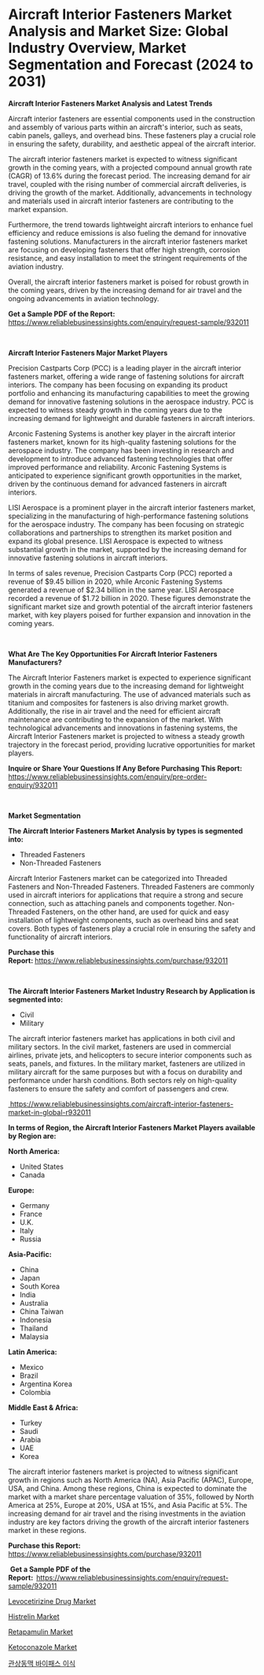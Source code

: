 <p><h1>Aircraft Interior Fasteners Market Analysis and Market Size: Global Industry Overview, Market Segmentation and Forecast (2024 to 2031)</h1></p><p><strong>Aircraft Interior Fasteners Market Analysis and Latest Trends</strong></p>
<p><p>Aircraft interior fasteners are essential components used in the construction and assembly of various parts within an aircraft's interior, such as seats, cabin panels, galleys, and overhead bins. These fasteners play a crucial role in ensuring the safety, durability, and aesthetic appeal of the aircraft interior.</p><p>The aircraft interior fasteners market is expected to witness significant growth in the coming years, with a projected compound annual growth rate (CAGR) of 13.6% during the forecast period. The increasing demand for air travel, coupled with the rising number of commercial aircraft deliveries, is driving the growth of the market. Additionally, advancements in technology and materials used in aircraft interior fasteners are contributing to the market expansion.</p><p>Furthermore, the trend towards lightweight aircraft interiors to enhance fuel efficiency and reduce emissions is also fueling the demand for innovative fastening solutions. Manufacturers in the aircraft interior fasteners market are focusing on developing fasteners that offer high strength, corrosion resistance, and easy installation to meet the stringent requirements of the aviation industry.</p><p>Overall, the aircraft interior fasteners market is poised for robust growth in the coming years, driven by the increasing demand for air travel and the ongoing advancements in aviation technology.</p></p>
<p><strong>Get a Sample PDF of the Report:&nbsp;</strong> <a href="https://www.reliablebusinessinsights.com/enquiry/request-sample/932011">https://www.reliablebusinessinsights.com/enquiry/request-sample/932011</a></p>
<p>&nbsp;</p>
<p><strong>Aircraft Interior Fasteners Major Market Players</strong></p>
<p><p>Precision Castparts Corp (PCC) is a leading player in the aircraft interior fasteners market, offering a wide range of fastening solutions for aircraft interiors. The company has been focusing on expanding its product portfolio and enhancing its manufacturing capabilities to meet the growing demand for innovative fastening solutions in the aerospace industry. PCC is expected to witness steady growth in the coming years due to the increasing demand for lightweight and durable fasteners in aircraft interiors.</p><p>Arconic Fastening Systems is another key player in the aircraft interior fasteners market, known for its high-quality fastening solutions for the aerospace industry. The company has been investing in research and development to introduce advanced fastening technologies that offer improved performance and reliability. Arconic Fastening Systems is anticipated to experience significant growth opportunities in the market, driven by the continuous demand for advanced fasteners in aircraft interiors.</p><p>LISI Aerospace is a prominent player in the aircraft interior fasteners market, specializing in the manufacturing of high-performance fastening solutions for the aerospace industry. The company has been focusing on strategic collaborations and partnerships to strengthen its market position and expand its global presence. LISI Aerospace is expected to witness substantial growth in the market, supported by the increasing demand for innovative fastening solutions in aircraft interiors.</p><p>In terms of sales revenue, Precision Castparts Corp (PCC) reported a revenue of $9.45 billion in 2020, while Arconic Fastening Systems generated a revenue of $2.34 billion in the same year. LISI Aerospace recorded a revenue of $1.72 billion in 2020. These figures demonstrate the significant market size and growth potential of the aircraft interior fasteners market, with key players poised for further expansion and innovation in the coming years.</p></p>
<p>&nbsp;</p>
<p><strong>What Are The Key Opportunities For Aircraft Interior Fasteners Manufacturers?</strong></p>
<p><p>The Aircraft Interior Fasteners market is expected to experience significant growth in the coming years due to the increasing demand for lightweight materials in aircraft manufacturing. The use of advanced materials such as titanium and composites for fasteners is also driving market growth. Additionally, the rise in air travel and the need for efficient aircraft maintenance are contributing to the expansion of the market. With technological advancements and innovations in fastening systems, the Aircraft Interior Fasteners market is projected to witness a steady growth trajectory in the forecast period, providing lucrative opportunities for market players.</p></p>
<p><strong>Inquire or Share Your Questions If Any Before Purchasing This Report:</strong> <a href="https://www.reliablebusinessinsights.com/enquiry/pre-order-enquiry/932011">https://www.reliablebusinessinsights.com/enquiry/pre-order-enquiry/932011</a></p>
<p>&nbsp;</p>
<p><strong>Market Segmentation</strong></p>
<p><strong>The Aircraft Interior Fasteners Market Analysis by types is segmented into:</strong></p>
<p><ul><li>Threaded Fasteners</li><li>Non-Threaded Fasteners</li></ul></p>
<p><p>Aircraft Interior Fasteners market can be categorized into Threaded Fasteners and Non-Threaded Fasteners. Threaded Fasteners are commonly used in aircraft interiors for applications that require a strong and secure connection, such as attaching panels and components together. Non-Threaded Fasteners, on the other hand, are used for quick and easy installation of lightweight components, such as overhead bins and seat covers. Both types of fasteners play a crucial role in ensuring the safety and functionality of aircraft interiors.</p></p>
<p><strong>Purchase this Report:&nbsp;</strong><a href="https://www.reliablebusinessinsights.com/purchase/932011">https://www.reliablebusinessinsights.com/purchase/932011</a></p>
<p>&nbsp;</p>
<p><strong>The Aircraft Interior Fasteners Market Industry Research by Application is segmented into:</strong></p>
<p><ul><li>Civil</li><li>Military</li></ul></p>
<p><p>The aircraft interior fasteners market has applications in both civil and military sectors. In the civil market, fasteners are used in commercial airlines, private jets, and helicopters to secure interior components such as seats, panels, and fixtures. In the military market, fasteners are utilized in military aircraft for the same purposes but with a focus on durability and performance under harsh conditions. Both sectors rely on high-quality fasteners to ensure the safety and comfort of passengers and crew.</p></p>
<p><a href="https://www.reliablebusinessinsights.com/aircraft-interior-fasteners-market-in-global-r932011">&nbsp;https://www.reliablebusinessinsights.com/aircraft-interior-fasteners-market-in-global-r932011</a></p>
<p><strong>In terms of Region, the Aircraft Interior Fasteners Market Players available by Region are:</strong></p>
<p>
    <p> <strong> North America: </strong>
        <ul>
            <li>United States</li>
            <li>Canada</li>
        </ul>
        </p> 
    <p> <strong> Europe: </strong>
        <ul>
            <li>Germany</li>
            <li>France</li>
            <li>U.K.</li>
            <li>Italy</li>
            <li>Russia</li>
        </ul>
        </p> 
    <p> <strong> Asia-Pacific: </strong>
        <ul>
            <li>China</li>
            <li>Japan</li>
            <li>South Korea</li>
            <li>India</li>
            <li>Australia</li>
            <li>China Taiwan</li>
            <li>Indonesia</li>
            <li>Thailand</li>
            <li>Malaysia</li>
        </ul>
        </p> 
    <p> <strong> Latin America: </strong>
        <ul>
            <li>Mexico</li>
            <li>Brazil</li>
            <li>Argentina Korea</li>
            <li>Colombia</li>
        </ul>
        </p> 
    <p> <strong> Middle East & Africa: </strong>
        <ul>
            <li>Turkey</li>
            <li>Saudi</li>
            <li>Arabia</li>
            <li>UAE</li>
            <li>Korea</li>
        </ul>
    </p>
    </p>
<p><p>The aircraft interior fasteners market is projected to witness significant growth in regions such as North America (NA), Asia Pacific (APAC), Europe, USA, and China. Among these regions, China is expected to dominate the market with a market share percentage valuation of 35%, followed by North America at 25%, Europe at 20%, USA at 15%, and Asia Pacific at 5%. The increasing demand for air travel and the rising investments in the aviation industry are key factors driving the growth of the aircraft interior fasteners market in these regions.</p></p>
<p><strong>Purchase this Report: </strong><a href="https://www.reliablebusinessinsights.com/purchase/932011">https://www.reliablebusinessinsights.com/purchase/932011</a></p>
<p>&nbsp;<strong>Get a Sample PDF of the Report:&nbsp;&nbsp;</strong><a href="https://www.reliablebusinessinsights.com/enquiry/request-sample/932011">https://www.reliablebusinessinsights.com/enquiry/request-sample/932011</a></p>
<p><strong></strong></p>
<p><p><a href="https://medium.com/@shanypaucek/navigating-the-levocetirizine-drug-market-expert-analysis-and-market-forecast-for-period-from-2024-aa3dd22a424b">Levocetirizine Drug Market</a></p><p><a href="https://medium.com/@shanypaucek/histrelin-market-forecasts-market-trends-and-impact-analysis-2024-2031-1548dc3e8970">Histrelin Market</a></p><p><a href="https://medium.com/@shanypaucek/emerging-retapamulin-market-opportunities-market-analysis-for-investors-and-stakeholders-c151ccff541e">Retapamulin Market</a></p><p><a href="https://medium.com/@shanypaucek/ketoconazole-market-share-and-new-trends-analysis-by-its-type-application-end-use-and-forecast-9a7c47a642b0">Ketoconazole Market</a></p><p><a href="https://medium.com/@staceyhilll73/%ED%98%88%EA%B4%80-%EC%9A%B0%ED%9A%8C%EC%88%A0-%EC%8B%9C%EC%9E%A5-%EB%B3%B4%EA%B3%A0%EC%84%9C-%EC%A0%9C%ED%92%88-%EC%9C%A0%ED%98%95-%EC%98%A4%ED%94%84-%ED%8E%8C%ED%94%84-cabg-%EC%98%A8-%ED%8E%8C%ED%94%84-cabg-mi-%EC%A7%81%EC%A0%91-cabg-%EC%B5%9C%EC%A2%85-%EC%82%AC%EC%9A%A9%EC%B2%98-%EB%B3%91%EC%9B%90-%EC%99%B8%EB%9E%98-%EC%88%98%EC%88%A0-%EC%84%BC%ED%84%B0-ascs-%EB%B0%8F-%EC%A7%80%EC%97%AD-2024%EB%85%84-bbf543826b86">관상동맥 바이패스 이식</a></p></p>